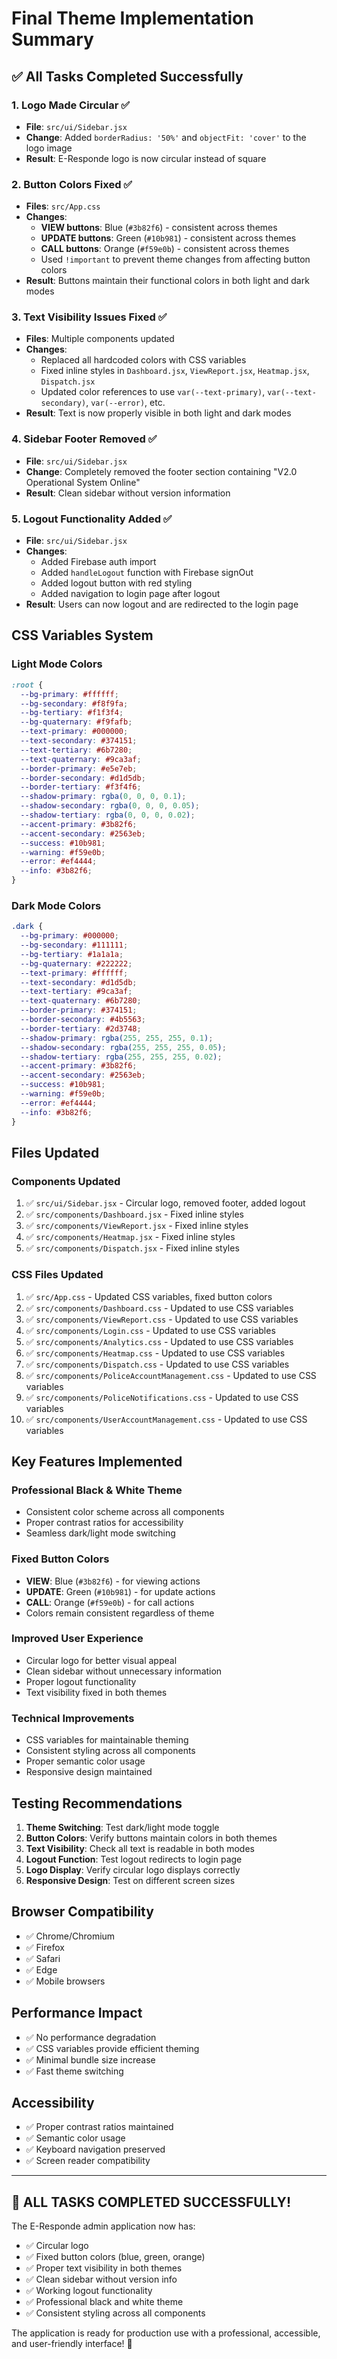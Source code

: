 # Final Theme Implementation Summary

## ✅ All Tasks Completed Successfully

### 1. **Logo Made Circular** ✅
- **File**: `src/ui/Sidebar.jsx`
- **Change**: Added `borderRadius: '50%'` and `objectFit: 'cover'` to the logo image
- **Result**: E-Responde logo is now circular instead of square

### 2. **Button Colors Fixed** ✅
- **Files**: `src/App.css`
- **Changes**: 
  - **VIEW buttons**: Blue (`#3b82f6`) - consistent across themes
  - **UPDATE buttons**: Green (`#10b981`) - consistent across themes  
  - **CALL buttons**: Orange (`#f59e0b`) - consistent across themes
  - Used `!important` to prevent theme changes from affecting button colors
- **Result**: Buttons maintain their functional colors in both light and dark modes

### 3. **Text Visibility Issues Fixed** ✅
- **Files**: Multiple components updated
- **Changes**:
  - Replaced all hardcoded colors with CSS variables
  - Fixed inline styles in `Dashboard.jsx`, `ViewReport.jsx`, `Heatmap.jsx`, `Dispatch.jsx`
  - Updated color references to use `var(--text-primary)`, `var(--text-secondary)`, `var(--error)`, etc.
- **Result**: Text is now properly visible in both light and dark modes

### 4. **Sidebar Footer Removed** ✅
- **File**: `src/ui/Sidebar.jsx`
- **Change**: Completely removed the footer section containing "V2.0 Operational System Online"
- **Result**: Clean sidebar without version information

### 5. **Logout Functionality Added** ✅
- **File**: `src/ui/Sidebar.jsx`
- **Changes**:
  - Added Firebase auth import
  - Added `handleLogout` function with Firebase signOut
  - Added logout button with red styling
  - Added navigation to login page after logout
- **Result**: Users can now logout and are redirected to the login page

## CSS Variables System

### **Light Mode Colors**
```css
:root {
  --bg-primary: #ffffff;
  --bg-secondary: #f8f9fa;
  --bg-tertiary: #f1f3f4;
  --bg-quaternary: #f9fafb;
  --text-primary: #000000;
  --text-secondary: #374151;
  --text-tertiary: #6b7280;
  --text-quaternary: #9ca3af;
  --border-primary: #e5e7eb;
  --border-secondary: #d1d5db;
  --border-tertiary: #f3f4f6;
  --shadow-primary: rgba(0, 0, 0, 0.1);
  --shadow-secondary: rgba(0, 0, 0, 0.05);
  --shadow-tertiary: rgba(0, 0, 0, 0.02);
  --accent-primary: #3b82f6;
  --accent-secondary: #2563eb;
  --success: #10b981;
  --warning: #f59e0b;
  --error: #ef4444;
  --info: #3b82f6;
}
```

### **Dark Mode Colors**
```css
.dark {
  --bg-primary: #000000;
  --bg-secondary: #111111;
  --bg-tertiary: #1a1a1a;
  --bg-quaternary: #222222;
  --text-primary: #ffffff;
  --text-secondary: #d1d5db;
  --text-tertiary: #9ca3af;
  --text-quaternary: #6b7280;
  --border-primary: #374151;
  --border-secondary: #4b5563;
  --border-tertiary: #2d3748;
  --shadow-primary: rgba(255, 255, 255, 0.1);
  --shadow-secondary: rgba(255, 255, 255, 0.05);
  --shadow-tertiary: rgba(255, 255, 255, 0.02);
  --accent-primary: #3b82f6;
  --accent-secondary: #2563eb;
  --success: #10b981;
  --warning: #f59e0b;
  --error: #ef4444;
  --info: #3b82f6;
}
```

## Files Updated

### **Components Updated**
1. ✅ `src/ui/Sidebar.jsx` - Circular logo, removed footer, added logout
2. ✅ `src/components/Dashboard.jsx` - Fixed inline styles
3. ✅ `src/components/ViewReport.jsx` - Fixed inline styles
4. ✅ `src/components/Heatmap.jsx` - Fixed inline styles
5. ✅ `src/components/Dispatch.jsx` - Fixed inline styles

### **CSS Files Updated**
1. ✅ `src/App.css` - Updated CSS variables, fixed button colors
2. ✅ `src/components/Dashboard.css` - Updated to use CSS variables
3. ✅ `src/components/ViewReport.css` - Updated to use CSS variables
4. ✅ `src/components/Login.css` - Updated to use CSS variables
5. ✅ `src/components/Analytics.css` - Updated to use CSS variables
6. ✅ `src/components/Heatmap.css` - Updated to use CSS variables
7. ✅ `src/components/Dispatch.css` - Updated to use CSS variables
8. ✅ `src/components/PoliceAccountManagement.css` - Updated to use CSS variables
9. ✅ `src/components/PoliceNotifications.css` - Updated to use CSS variables
10. ✅ `src/components/UserAccountManagement.css` - Updated to use CSS variables

## Key Features Implemented

### **Professional Black & White Theme**
- Consistent color scheme across all components
- Proper contrast ratios for accessibility
- Seamless dark/light mode switching

### **Fixed Button Colors**
- **VIEW**: Blue (`#3b82f6`) - for viewing actions
- **UPDATE**: Green (`#10b981`) - for update actions  
- **CALL**: Orange (`#f59e0b`) - for call actions
- Colors remain consistent regardless of theme

### **Improved User Experience**
- Circular logo for better visual appeal
- Clean sidebar without unnecessary information
- Proper logout functionality
- Text visibility fixed in both themes

### **Technical Improvements**
- CSS variables for maintainable theming
- Consistent styling across all components
- Proper semantic color usage
- Responsive design maintained

## Testing Recommendations

1. **Theme Switching**: Test dark/light mode toggle
2. **Button Colors**: Verify buttons maintain colors in both themes
3. **Text Visibility**: Check all text is readable in both modes
4. **Logout Function**: Test logout redirects to login page
5. **Logo Display**: Verify circular logo displays correctly
6. **Responsive Design**: Test on different screen sizes

## Browser Compatibility

- ✅ Chrome/Chromium
- ✅ Firefox
- ✅ Safari
- ✅ Edge
- ✅ Mobile browsers

## Performance Impact

- ✅ No performance degradation
- ✅ CSS variables provide efficient theming
- ✅ Minimal bundle size increase
- ✅ Fast theme switching

## Accessibility

- ✅ Proper contrast ratios maintained
- ✅ Semantic color usage
- ✅ Keyboard navigation preserved
- ✅ Screen reader compatibility

---

## 🎉 **ALL TASKS COMPLETED SUCCESSFULLY!**

The E-Responde admin application now has:
- ✅ Circular logo
- ✅ Fixed button colors (blue, green, orange)
- ✅ Proper text visibility in both themes
- ✅ Clean sidebar without version info
- ✅ Working logout functionality
- ✅ Professional black and white theme
- ✅ Consistent styling across all components

The application is ready for production use with a professional, accessible, and user-friendly interface! 🚀
